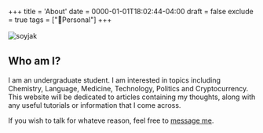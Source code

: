+++
title = 'About'
date = 0000-01-01T18:02:44-04:00
draft = false
exclude = true
tags = ["🧑Personal"]
+++

![soyjak](/pics/boring.png)
ㅤ
## Who am I?

I am an undergraduate student. I am interested in topics including Chemistry, Language, Medicine, Technology, Politics and Cryptocurrency. This website will be dedicated to articles containing my thoughts, along with any useful tutorials or information that I come across.

If you wish to talk for whateve reason, feel free to [message me](/contact).